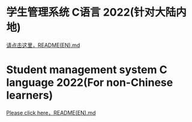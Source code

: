 # 学生管理系统 C语言 2022(针对大陆内地)

[请点击这里，README(EN).md](https://github.com/ITchujian/StudentManagementSystem_2022_C/blob/master/README(CN).md)

# Student management system C language 2022(For non-Chinese learners)

[Please click here，README(EN).md](https://github.com/ITchujian/StudentManagementSystem_2022_C/blob/master/README(EN).md)
